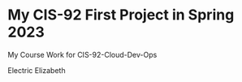 # My CIS-92 First Project in Spring 2023
My Course Work for CIS-92-Cloud-Dev-Ops

Electric Elizabeth 



